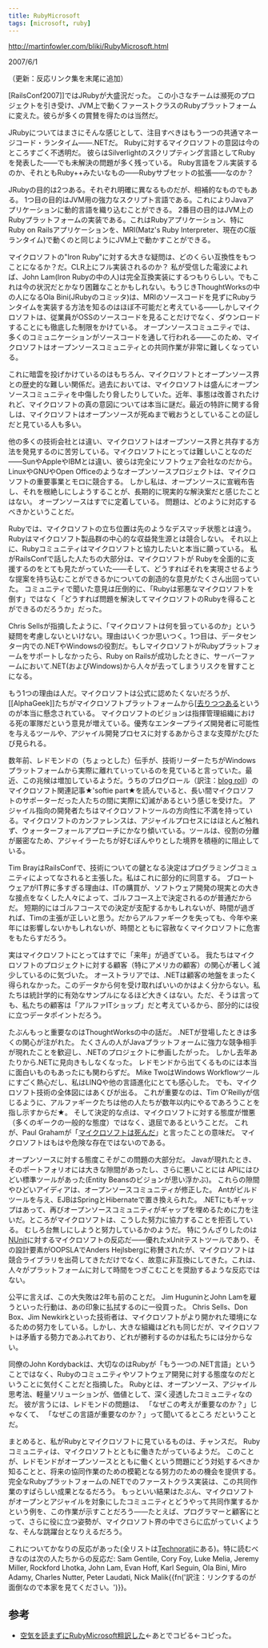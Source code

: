 ```yaml
---
title: RubyMicrosoft
tags: [microsoft, ruby]
---
```


http://martinfowler.com/bliki/RubyMicrosoft.html

2007/6/1



（更新：反応リンク集を末尾に追加）



[RailsConf2007]]ではJRubyが大盛況だった。
この小さなチームは瀕死のプロジェクトを引き受け、JVM上で動くファーストクラスのRubyプラットフォームに変えた。彼らが多くの賞賛を得たのは当然だ。



JRubyについてはまさにそんな感じとして、注目すべきはもう一つの共通マネージコード・ランタイム——.NETだ。
Rubyに対するマイクロソフトの意図は今のところすごく不透明だ。
彼らはSilverlightのスクリプティング言語としてRubyを発表した——でも未解決の問題が多く残っている。
Ruby言語をフル実装するのか、それともRuby++みたいなもの——Rubyサブセットの拡張——なのか？



JRubyの目的は2つある。それぞれ明確に異なるものだが、相補的なものでもある。
1つ目の目的はJVM用の強力なスクリプト言語である。これによりJavaアプリケーションに動的言語を織り込むことができる。
2番目の目的はJVM上のRubyプラットフォームの実装である。これはRubyアプリケーション、特にRuby on Railsアプリケーションを、MRI(Matz's Ruby Interpreter、現在のC版ランタイム)で動くのと同じようにJVM上で動かすことができる。



マイクロソフトの"Iron Ruby"に対する大きな疑問は、どのくらい互換性をもつことになるか？だ。CLR上にフル実装されるのか？
私が受信した電波によれば、John Lam(Iron Rubyの中の人)は完全互換実装にするつもりらしい。でもこれは今の状況だとかなり困難なことかもしれない。もうじきThoughtWorksの中の人になるOla Bini(JRubyのコミッタ)は、MRIのソースコードを見ずにRubyランタイムを実装する方法を知るのはほぼ不可能だと考えている——しかしマイクロソフトは、従業員がOSSのソースコードを見ることだけでなく、ダウンロードすることにも徹底した制限をかけている。
オープンソースコミュニティでは、多くのコミュニケーションがソースコードを通して行われる——このため、マイクロソフトはオープンソースコミュニティとの共同作業が非常に難しくなっている。



これに暗雲を投げかけているのはもちろん、マイクロソフトとオープンソース界との歴史的な難しい関係だ。過去においては、マイクロソフトは盛んにオープンソースコミュニティを中傷したり脅したりしていた。近年、事態は改善されたけれど、マイクロソフトの真の意図については本当に謎だ。最近の特許に関する脅しは、マイクロソフトはオープンソースが死ぬまで戦おうとしていることの証しだと見ている人も多い。



他の多くの技術会社とは違い、マイクロソフトはオープンソース界と共存する方法を発見するのに苦労している。マイクロソフトにとっては難しいことなのだ——SunやAppleやIBMとは違い、彼らは完全にソフトウェア会社なのだから。
LinuxやGNUやOpen Officeのようなオープンソースプロジェクトは、マイクロソフトの重要事業とモロに競合する。
しかし私は、オープンソースに宣戦布告し、それを根絶しにしようすることが、長期的に現実的な解決案だと感じたことはない。
オープンソースはすでに定着している。
問題は、どのように対応するべきかということだ。



Rubyでは、マイクロソフトの立ち位置は先のようなデスマッチ状態とは違う。
Rubyはマイクロソフト製品群の中心的な収益発生源とは競合しない。
それ以上に、Rubyコミュニティはマイクロソフトと協力したいと本当に願っている。
私がRailsConfで話した人たちの大部分は、マイクロソフトが Rubyを全面的に支援するのをとても見たがっていた——そして、どうすればそれを実現させるような提案を持ち込むことができるかについての創造的な意見がたくさん出回っていた。
コミュニティで聞いた意見は圧倒的に、「Rubyは邪悪なマイクロソフトを倒す」ではなく「どうすれば問題を解決してマイクロソフトのRubyを得ることができるのだろうか」だった。



Chris Sellsが指摘したように、「マイクロソフトは何を狙っているのか」という疑問を考慮しないといけない。理由はいくつか思いつく。1つ目は、データセンター内での.NETやWindowsの役割だ。もしマイクロソフトがRubyプラットフォームをサポートしなかったら、Ruby on Railsが成功したときに、サーバーファームにおいて.NET(およびWindows)から人々が去ってしまうリスクを冒すことになる。



もう1つの理由は人だ。マイクロソフトは公式に認めたくないだろうが、[[AlphaGeek]]たちがマイクロソフトプラットフォームから[[去りつつある](http://www.hanselman.com/blog/IsMicrosoftLosingTheAlphaGeeks.aspx)というのが本当に懸念されている。
マイクロソフトのビジョンは指揮管理組織における死の軍隊だという意見が増えている。優秀なエンタープライズ開発者に可能性を与えるツールや、アジャイル開発プロセスに対するあからさまな支障がたびたび見られる。



数年前、レドモンドの（ちょっとした）伝手が、技術リーダーたちがWindowsプラットフォームから実際に離れていっているのを見ていると言っていた。最近、この兆候は増加しているようだ。うちのブログロール（訳注：[blog roll](http://blogs.thoughtworks.com/)）のマイクロソフト関連記事★'softie part★を読んでいると、長い間マイクロソフトのサポーターだった人たちの間に実際に幻滅があるという感じを受けた。
アジャイル指向の開発者たちはマイクロソフトツールの方向性に不満を持っている。マイクロソフトのカンファレンスは、アジャイルプロセスにはほとんど触れず、ウォーターフォールアプローチにかなり傾いている。ツールは、役割の分離が厳密なため、アジャイラーたちが好むぼんやりとした境界を積極的に阻止している。



Tim BrayはRailsConfで、技術についての鍵となる決定はプログラミングコミュニティによってなされると主張した。私はこれに部分的に同意する。
ブロートウェアがIT界に多すぎる理由は、ITの購買が、ソフトウェア開発の現実との大きな接点をなくした人々によって、ゴルフコース上で決定されるのが普通だからだ。
短期的にはゴルフコースでの決定が支配するかもしれないが、時間が過ぎれば、Timの主張が正しいと思う。だからアルファギークを失っても、今年や来年には影響しないかもしれないが、時間とともに容赦なくマイクロソフトに危害をもたらすだろう。



実はマイクロソフトにとってはすでに「来年」が過ぎている。
我たちはマイクロソフトのプロジェクトに対する顧客（特にアメリカの顧客）の関心が著しく減少しているのに気づいた。
オーストラリアでは、.NETは顧客の地盤をまったく得られなかった。このデータから何を受け取ればいいのかはよく分からない。私たちは統計学的に有効なサンプルになるほど大きくはない。ただ、そうは言っても、私たちの顧客は「アルファITショップ」だと考えているから、部分的には役に立つデータポイントだろう。



たぶんもっと重要なのはThoughtWorksの中の話だ。
.NETが登場したときは多くの関心が注がれた。
たくさんの人がJavaプラットフォームに強力な競争相手が現れたことを歓迎し、.NETのプロジェクトに参画したがった。
しかし去年あたりから.NETに見向きもしなくなった。
レドモンドから出てくるものには本当に面白いものもあったにも関わらずだ。
Mike TwoはWindows Workflowツールにすごく熱心だし、私はLINQや他の言語進化にとても感心した。
でも、マイクロソフト技術の全体図にはあくびが出る。
これが重要なのは、Tim O'Reillyが信じるように、アルファギークたちは他の人たちが数年以内にやるであろうことを指し示すからだ★。
そして決定的な点は、マイクロソフトに対する態度が憎悪（多くのギークの一般的な態度）ではなく、退屈であるということだ。
これが、Paul Grahamが「[マイクロソフトは死んだ](http://www.yamdas.org/column/technique/microsoftj.html)」と言ったことの意味だ。
マイクロソフトはもはや危険な存在ではないのである。



オープンソースに対する態度こそがこの問題の大部分だ。
Javaが現れたとき、そのポートフォリオには大きな隙間があったし、さらに悪いことには APIにはひどい標準ツールがあった(Entity Beansのビジョンが思い浮かぶ)。
これらの隙間やひどいアイディアは、オープンソースコミュニティが修正した。
Antがビルドツールを与え、EJBはSpringとHibernateで置き換えられた。
.NETにもギャップはあって、再びオープンソースコミュニティがギャップを埋めるために力を注いだ。ところがマイクロソフトは、こうした努力に協力することを拒否している。
むしろ台無しにしようと努力しているかのようだ。
特にうんざりしたのは[NUnit](http://nunit.com/)に対するマイクロソフトの反応だ——優れたxUnitテストツールであり、その設計要素がOOPSLAでAnders Hejlsbergに称賛されたが、マイクロソフトは競合ライブラリを出荷してきただけでなく、故意に非互換にしてきた。これは、人々がプラットフォームに対して時間をつぎこむことを奨励するような反応ではない。



公平に言えば、この大失敗は2年も前のことだ。
Jim HuguninとJohn Lamを雇うといった行動は、あの印象に払拭するのに一役買った。
Chris Sells、Don Box、Jim Newkirkといった技術者は、マイクロソフトがより開かれた環境になるための努力をしている。しかし、大きな組織はどれも同じだが、マイクロソフトは矛盾する勢力であふれており、どれが勝利するのかは私たちには分からない。



同僚のJohn Kordybackは、大切なのはRubyが「もう一つの.NET言語」ということではなく、Rubyのコミュニティやソフトウェア開発に対する態度なのだということに気付くことだと指摘した。
Rubyとは、オープンソース、アジャイル思考法、軽量ソリューションが、価値として、深く浸透したコミュニティなのだ。
彼が言うには、レドモンドの問題は、
「なぜこの考えが重要なのか？」じゃなくて、
「なぜこの言語が重要なのか？」って聞いてるところ
だということだ。



まとめると、私がRubyとマイクロソフトに見ているものは、チャンスだ。
Rubyコミュニティは、マイクロソフトとともに働きたがっているようだ。
このことが、レドモンドがオープンソースとともに働くという問題にどう対処するべきか知ることと、将来の協同作業のための模範となる努力のための機会を提供する。
完全なRubyプラットフォームの.NETでのファーストクラス実装は、この共同作業のすばらしい成果となるだろう。
もっといい結果はたぶん、マイクロソフトがオープンとアジャイルを対象にしたコミュニティとどうやって共同作業するかという例を、この作業が示すことだろう——たとえば、プログラマーと顧客にとって、さらに役に立つ姿勢が、マイクロソフト界の中でさらに広がっていくような、そんな跳躍台となりえるだろう。



これについてかなりの反応があった(全リストは[Technorati](http://technorati.com/search/http://martinfowler.com/bliki/RubyMicrosoft.html)にある)。特に読むべきなのは次の人たちからの反応だ: Sam Gentile, Cory Foy, Luke Melia, Jeremy Miller, Rockford Lhotka, John Lam, Evan Hoff, Karl Seguin, Ola Bini, Miro Adamy, Charles Nutter, Peter Laudati, Nick Malik{{fn('訳注：リンクするのが面倒なので本家を見てください。')}}。

## 参考

* [空気を読まずにRubyMicrosoft粗訳した](http://blog.inomata.lolipop.jp/?eid=662847)←あとでコピる←コピった。
